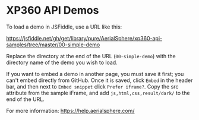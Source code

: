 # XP360 API Demos

To load a demo in JSFiddle, use a URL like this:

https://jsfiddle.net/gh/get/library/pure/AerialSphere/xp360-api-samples/tree/master/00-simple-demo

Replace the directory at the end of the URL (`00-simple-demo`) with the directory name of the demo you wish to load.

If you want to embed a demo in another page, you must save it first; you can't embed directly from GitHub. Once it is saved, click `Embed` in the header bar, and then next to `Embed snippet` click `Prefer iframe?`. Copy the src attribute from the sample iFrame, and add `js,html,css,result/dark/` to the end of the URL.

For more information: https://help.aerialsphere.com/
